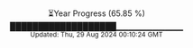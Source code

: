 <p align="center">
⏳Year Progress (65.85 %)<br>
███████████████████▁▁▁▁▁▁▁▁▁▁▁ <br>
<sub>Updated: Thu, 29 Aug 2024 00:10:24 GMT</sub>
</p>


